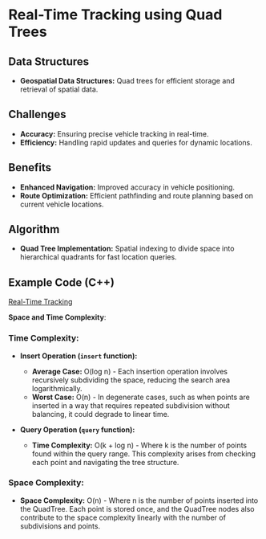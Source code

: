 # Real-Time Tracking using Quad Trees

## Data Structures
- **Geospatial Data Structures:** Quad trees for efficient storage and retrieval of spatial data.

## Challenges
- **Accuracy:** Ensuring precise vehicle tracking in real-time.
- **Efficiency:** Handling rapid updates and queries for dynamic locations.

## Benefits
- **Enhanced Navigation:** Improved accuracy in vehicle positioning.
- **Route Optimization:** Efficient pathfinding and route planning based on current vehicle locations.

## Algorithm
- **Quad Tree Implementation:** Spatial indexing to divide space into hierarchical quadrants for fast location queries.

## Example Code (C++)
[Real-Time Tracking](https://github.com/Prajwal1110/APS.github.io/blob/740ac29be2dc2a12d4d0245da38fb9664849b415/codes/realtimetracking.cpp)

**Space and Time Complexity**:
### Time Complexity:
- **Insert Operation (`insert` function):**
  - **Average Case:** O(log n) - Each insertion operation involves recursively subdividing the space, reducing the search area logarithmically.
  - **Worst Case:** O(n) - In degenerate cases, such as when points are inserted in a way that requires repeated subdivision without balancing, it could degrade to linear time.

- **Query Operation (`query` function):**
  - **Time Complexity:** O(k + log n) - Where k is the number of points found within the query range. This complexity arises from checking each point and navigating the tree structure.

### Space Complexity:
- **Space Complexity:** O(n) - Where n is the number of points inserted into the QuadTree. Each point is stored once, and the QuadTree nodes also contribute to the space complexity linearly with the number of subdivisions and points.
